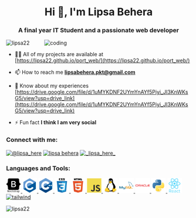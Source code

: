 <h1 align="center">Hi 👋, I'm Lipsa Behera</h1>
<h3 align="center">A final year IT Student and a passionate web developer</h3>
<img align ="right" alt="coding"   src="https://giphy.com/embed/0lGd2OXXHe4tFhb7Wh" width="400" >

<p align="left"> <img src="https://komarev.com/ghpvc/?username=lipsa22&label=Profile%20views&color=0e75b6&style=flat" alt="lipsa22" /> </p>

- 👨‍💻 All of my projects are available at [https://lipsa22.github.io/port_web/](https://lipsa22.github.io/port_web/)

- 📫 How to reach me **lipsabehera.pkt@gmail.com**

- 📄 Know about my experiences [https://drive.google.com/file/d/1uMYKDNF2UYmYnAYf5Piyi_JI3KnWKsG5/view?usp=drive_link](https://drive.google.com/file/d/1uMYKDNF2UYmYnAYf5Piyi_JI3KnWKsG5/view?usp=drive_link)

- ⚡ Fun fact **I think I am very social**

<h3 align="left">Connect with me:</h3>
<p align="left">
<a href="https://twitter.com/@lipsa_here" target="blank"><img align="center" src="https://raw.githubusercontent.com/rahuldkjain/github-profile-readme-generator/master/src/images/icons/Social/twitter.svg" alt="@lipsa_here" height="30" width="40" /></a>
<a href="https://linkedin.com/in/lipsa behera" target="blank"><img align="center" src="https://raw.githubusercontent.com/rahuldkjain/github-profile-readme-generator/master/src/images/icons/Social/linked-in-alt.svg" alt="lipsa behera" height="30" width="40" /></a>
<a href="https://instagram.com/_lipsa_here_" target="blank"><img align="center" src="https://raw.githubusercontent.com/rahuldkjain/github-profile-readme-generator/master/src/images/icons/Social/instagram.svg" alt="_lipsa_here_" height="30" width="40" /></a>
</p>

<h3 align="left">Languages and Tools:</h3>
<p align="left"> <a href="https://getbootstrap.com" target="_blank" rel="noreferrer"> <img src="https://raw.githubusercontent.com/devicons/devicon/master/icons/bootstrap/bootstrap-plain-wordmark.svg" alt="bootstrap" width="40" height="40"/> </a> <a href="https://www.cprogramming.com/" target="_blank" rel="noreferrer"> <img src="https://raw.githubusercontent.com/devicons/devicon/master/icons/c/c-original.svg" alt="c" width="40" height="40"/> </a> <a href="https://www.w3schools.com/cpp/" target="_blank" rel="noreferrer"> <img src="https://raw.githubusercontent.com/devicons/devicon/master/icons/cplusplus/cplusplus-original.svg" alt="cplusplus" width="40" height="40"/> </a> <a href="https://www.w3schools.com/css/" target="_blank" rel="noreferrer"> <img src="https://raw.githubusercontent.com/devicons/devicon/master/icons/css3/css3-original-wordmark.svg" alt="css3" width="40" height="40"/> </a> <a href="https://www.w3.org/html/" target="_blank" rel="noreferrer"> <img src="https://raw.githubusercontent.com/devicons/devicon/master/icons/html5/html5-original-wordmark.svg" alt="html5" width="40" height="40"/> </a> <a href="https://developer.mozilla.org/en-US/docs/Web/JavaScript" target="_blank" rel="noreferrer"> <img src="https://raw.githubusercontent.com/devicons/devicon/master/icons/javascript/javascript-original.svg" alt="javascript" width="40" height="40"/> </a> <a href="https://www.linux.org/" target="_blank" rel="noreferrer"> <img src="https://raw.githubusercontent.com/devicons/devicon/master/icons/linux/linux-original.svg" alt="linux" width="40" height="40"/> </a> <a href="https://www.mysql.com/" target="_blank" rel="noreferrer"> <img src="https://raw.githubusercontent.com/devicons/devicon/master/icons/mysql/mysql-original-wordmark.svg" alt="mysql" width="40" height="40"/> </a> <a href="https://www.oracle.com/" target="_blank" rel="noreferrer"> <img src="https://raw.githubusercontent.com/devicons/devicon/master/icons/oracle/oracle-original.svg" alt="oracle" width="40" height="40"/> </a> <a href="https://www.python.org" target="_blank" rel="noreferrer"> <img src="https://raw.githubusercontent.com/devicons/devicon/master/icons/python/python-original.svg" alt="python" width="40" height="40"/> </a> <a href="https://reactjs.org/" target="_blank" rel="noreferrer"> <img src="https://raw.githubusercontent.com/devicons/devicon/master/icons/react/react-original-wordmark.svg" alt="react" width="40" height="40"/> </a> <a href="https://tailwindcss.com/" target="_blank" rel="noreferrer"> <img src="https://www.vectorlogo.zone/logos/tailwindcss/tailwindcss-icon.svg" alt="tailwind" width="40" height="40"/> </a> </p>

<p><img align="center" src="https://github-readme-stats.vercel.app/api/top-langs?username=lipsa22&show_icons=true&locale=en&layout=compact" alt="lipsa22" /></p>
